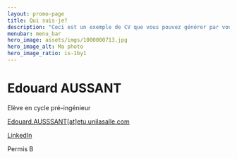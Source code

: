 ```yaml
---
layout: promo-page
title: Qui suis-je?
description: "Ceci est un exemple de CV que vous pouvez générer par vous-même"
menubar: menu_bar
hero_image: assets/imgs/1000000713.jpg
hero_image_alt: Ma photo
hero_image_ratio: is-1by1
---
```


# Edouard AUSSANT
Elève en cycle pré-ingénieur

[Edouard.AUSSSANT[at]etu.unilasalle.com](mailto:Prenom.Nom@xxx.com)

[LinkedIn](https://www.linkedin.com/in/Edouard.AUSSANT)

Permis B


